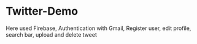 # Twitter-Demo
Here used Firebase, Authentication with Gmail,  Register user, edit profile, search bar, upload and delete tweet
